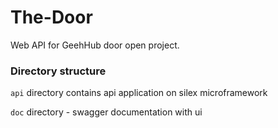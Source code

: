 # The-Door
Web API for GeehHub door open project.

### Directory structure

```api``` directory contains api application on silex microframework

```doc``` directory - swagger documentation with ui 
